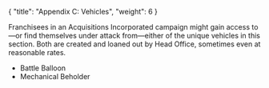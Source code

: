 {
  "title": "Appendix C: Vehicles",
  "weight": 6
}

Franchisees in an Acquisitions Incorporated campaign might gain access to—or find themselves under attack from—either of the unique vehicles in this section. Both are created and loaned out by Head Office, sometimes even at reasonable rates.

- Battle Balloon
- Mechanical Beholder